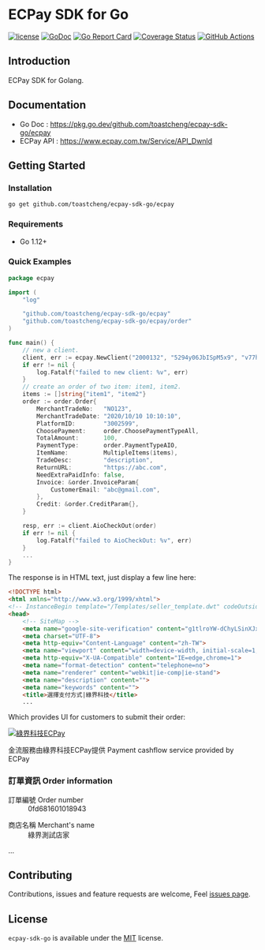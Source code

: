 # ECPay SDK for Go

[![license](https://img.shields.io/badge/license-MIT-blue)](https://github.com/toastcheng/ecpay/blob/master/LICENSE.md)
[![GoDoc](https://img.shields.io/badge/go-doc-blue)](https://pkg.go.dev/github.com/toastcheng/ecpay-sdk-go/ecpay)
[![Go Report Card](https://goreportcard.com/badge/github.com/toastcheng/ecpay-sdk-go)](https://goreportcard.com/report/github.com/toastcheng/ecpay-sdk-go)
[![Coverage Status](https://coveralls.io/repos/github/ToastCheng/ecpay-sdk-go/badge.svg)](https://coveralls.io/github/ToastCheng/ecpay-sdk-go)
[![GitHub Actions](https://img.shields.io/endpoint.svg?url=https%3A%2F%2Factions-badge.atrox.dev%2Ftoastcheng%2Fecpay-sdk-go%2Fbadge&style=flat-square)](https://actions-badge.atrox.dev/toastcheng/ecpay-sdk-go/goto)


## Introduction
ECPay SDK for Golang.

## Documentation
* Go Doc : https://pkg.go.dev/github.com/toastcheng/ecpay-sdk-go/ecpay
* ECPay API : https://www.ecpay.com.tw/Service/API_Dwnld

## Getting Started
### Installation
```
go get github.com/toastcheng/ecpay-sdk-go/ecpay
```

### Requirements
* Go 1.12+

### Quick Examples
```go
package ecpay

import (
	"log"

    "github.com/toastcheng/ecpay-sdk-go/ecpay"
	"github.com/toastcheng/ecpay-sdk-go/ecpay/order"
)

func main() {
    // new a client.
	client, err := ecpay.NewClient("2000132", "5294y06JbISpM5x9", "v77hoKGq4kWxNNIS", ecpay.WithSandbox)
	if err != nil {
		log.Fatalf("failed to new client: %v", err)
    }
    // create an order of two item: item1, item2.
	items := []string{"item1", "item2"}
	order := order.Order{
		MerchantTradeNo:   "NO123",
		MerchantTradeDate: "2020/10/10 10:10:10",
		PlatformID:        "3002599",
		ChoosePayment:     order.ChoosePaymentTypeAll,
		TotalAmount:       100,
		PaymentType:       order.PaymentTypeAIO,
		ItemName:          MultipleItems(items),
		TradeDesc:         "description",
		ReturnURL:         "https://abc.com",
		NeedExtraPaidInfo: false,
		Invoice: &order.InvoiceParam{
			CustomerEmail: "abc@gmail.com",
		},
		Credit: &order.CreditParam{},
	}

	resp, err := client.AioCheckOut(order)
	if err != nil {
		log.Fatalf("failed to AioCheckOut: %v", err)
    }
    ...
}
```
The response is in HTML text, just display a few line here:
```html
<!DOCTYPE html>
<html xmlns="http://www.w3.org/1999/xhtml">
<!-- InstanceBegin template="/Templates/seller_template.dwt" codeOutsideHTMLIsLocked="false" -->
<head>
    <!-- SiteMap -->
    <meta name="google-site-verification" content="g1tlroYW-dChyLSinXJxV7BeP_T8nsDP1HpFSwORDgE" />
    <meta charset="UTF-8">
    <meta http-equiv="Content-Language" content="zh-TW">
    <meta name="viewport" content="width=device-width, initial-scale=1,maximum-scale=1.0, user-scalable=yes">
    <meta http-equiv="X-UA-Compatible" content="IE=edge,chrome=1">
    <meta name="format-detection" content="telephone=no">
    <meta name="renderer" content="webkit|ie-comp|ie-stand">
    <meta name="description" content="">
    <meta name="keywords" content="">
    <title>選擇支付方式|綠界科技</title>
    ...
```
Which provides UI for customers to submit their order:
<!DOCTYPE html>
<html xmlns="http://www.w3.org/1999/xhtml">
    <body>
        <div class="site-body">
            <div class="site-main-wrapper">
                <div class="site-main">
                    <a href="#" class="main-pic">
                        <img src="https://payment-stage.ecpay.com.tw/Content/themes/WebStylePayment/images/other/bn_950x200_02.jpg?t=20200925152844" alt="綠界科技ECPay">
                    </a>
                </div>
            </div>
            <div id="ECPay" class="site-content-wrapper">
                <div class="site-content">
                    <p class="provider">金流服務由綠界科技ECPay提供 Payment cashflow service provided by ECPay</p>
                    <h3 class="content-title">訂單資訊 Order information</h3>
                    <div class="order-table o-info-1">
                        <dl>
                            <dt>訂單編號 Order number</dt>
                                <dd>0fd681601018943</dd>
                        </dl>
                        <dl>
                            <dt>商店名稱 Merchant&#39;s name</dt>
                            <dd>綠界測試店家</dd>
                        </dl>
                    </div>
                </div>
                <simplert :use-radius="true"
                        :use-icon="true"
                        ref="simplert">
                </simplert>
            </div>
        </div>
    </body>
</html>
...

## Contributing

Contributions, issues and feature requests are welcome,
Feel  [issues page](https://github.com/toastcheng/ecpay-sdk-go/issues).

## License

`ecpay-sdk-go` is available under the [MIT](https://github.com/toastcheng/ecpay-sdk-go/blob/master/LICENSE.md) license.

